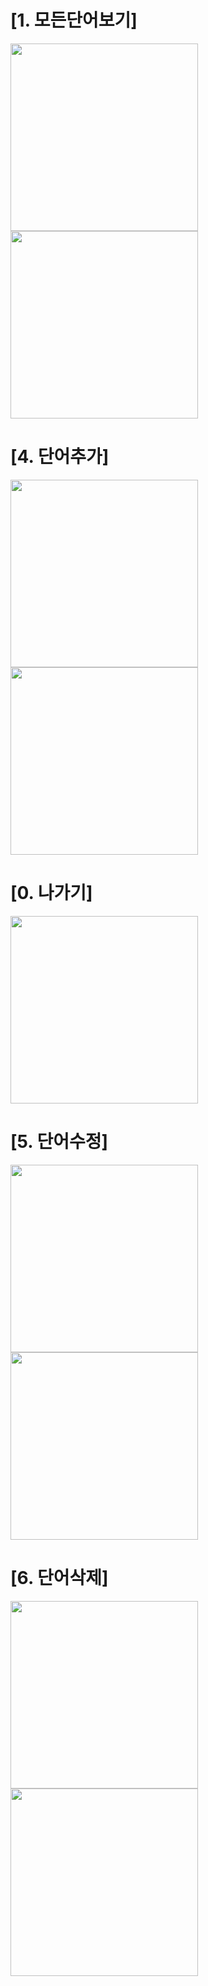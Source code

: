 # [1. 모든단어보기]
<img width=300 src="https://user-images.githubusercontent.com/100787084/188870436-600ab8ed-8179-4dbc-bc76-c38d0ad57428.PNG">
<img width=300 src="https://user-images.githubusercontent.com/100787084/188871076-0373d6e3-46a5-4d03-8be4-992b184ff863.PNG">


# [4. 단어추가]
<img width=300 src="https://user-images.githubusercontent.com/100787084/188871188-42cb17f4-96d5-4f5b-9030-6fd0004195c8.PNG">
<img width=300 src="https://user-images.githubusercontent.com/100787084/188871201-1434505d-788e-457a-a8ff-68553caea60f.PNG">


# [0. 나가기]
<img width=300 src="https://user-images.githubusercontent.com/100787084/188871332-cd6eff3d-d03f-4412-a044-fccc79fc5217.PNG">

# [5. 단어수정]
<img width=300 src="https://user-images.githubusercontent.com/100787084/190853467-41bb6081-4b11-465e-9a57-6546e0d6ad2b.PNG">
<img width=300 src="https://user-images.githubusercontent.com/100787084/190853531-94fa9a3e-4828-427e-ac90-e4697b090e29.PNG">

# [6. 단어삭제]
<img width=300 src="https://user-images.githubusercontent.com/100787084/190853611-5c5d97e2-5a6a-4842-a45e-18286e5cb23f.PNG">
<img width=300 src="https://user-images.githubusercontent.com/100787084/190853612-3515ff21-1904-4357-9378-02dd42493ca3.PNG">


